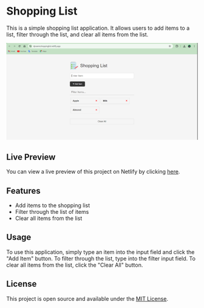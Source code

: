 # Shopping List

This is a simple shopping list application. 
It allows users to add items to a list, filter through the list, and clear all items from the list.

![Screenshot](./images/Screenshot.png)

## Live Preview

You can view a live preview of this project on Netlify by clicking [here](https://dynamicshoppinglist.netlify.app/).

## Features

- Add items to the shopping list
- Filter through the list of items
- Clear all items from the list

## Usage

To use this application, simply type an item into the input field and click the "Add Item" button. 
To filter through the list, type into the filter input field. 
To clear all items from the list, click the "Clear All" button.

## License

This project is open source and available under the [MIT License](LICENSE).
